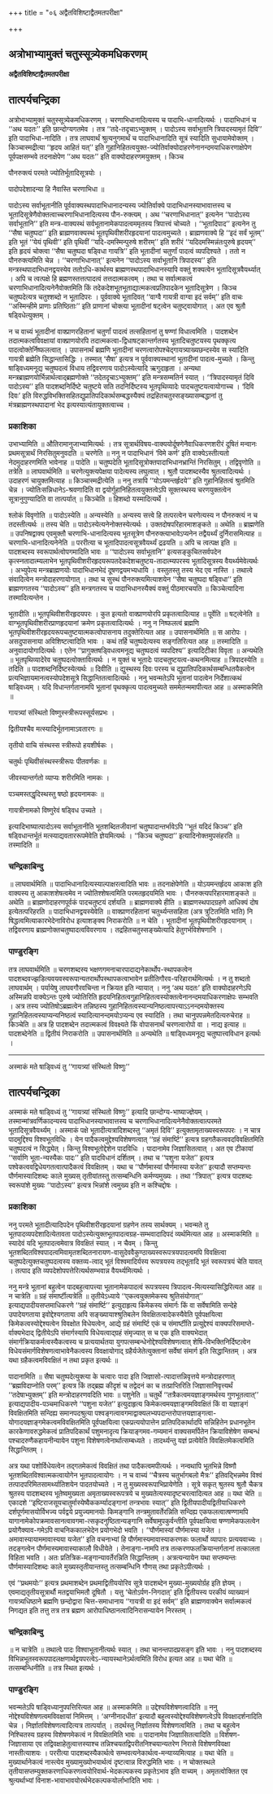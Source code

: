 +++
title = "०६ अद्वैतविशिष्टाद्वैतमतपरीक्षा"

+++


## अत्रोभाभ्यामुक्तं चतुस्सूत्र्येकमधिकरणम्

**अद्वैतविशिष्टाद्वैतमतपरीक्षा**

## **तात्पर्यचन्द्रिका**

अत्रोभाभ्यामुक्तं चतुस्सूत्र्येकमधिकरणम् । चरणाभिधानादित्यस्य च पादाभि-धानादित्यर्थः । पादाभिधानं च ‘‘अथ यदतः’’ इति छान्दोग्यगतमेव । तत्र ‘‘तदे-तदृचाऽभ्युक्तम् । पादोऽस्य सर्वाभूतानि त्रिपादस्यामृतं दिवि’’ इति पादाभिधा-नादिति । तत्र लाघवार्थं श्रुत्यनुगमार्थं च पादाभिधानादिति सूत्रं स्यादिति सुधायामेवोक्तम् । किञ्चास्मद्रीत्या ‘‘हृदय आहितं यत्’’ इति गुहानिहितत्वयुक्त-ज्योतिर्वाक्योदाहरणेनानन्दमयाधिकरणाक्षेपेण पूर्वपक्षसम्भवे तदनाक्षेपेण ‘‘अथ यदतः’’ इति वाक्योदाहरणमयुक्तम् । किञ्च

पौनरुक्त्यं परमते ज्योतिर्भूतादिसूत्रयोः ।

पादोपदेशादन्या हि नैवास्ति चरणाभिधा ॥

पादोऽस्य सर्वाभूतानीति पूर्ववाक्यस्थपादाभिधानादन्यस्य ज्योतिर्वाक्ये पादाभिधानस्याभावात्तस्य च भूतादिसूत्रेणैवोक्तत्वाच्चरणाभिधानादित्यस्य पौन-रुक्त्यम् । अथ ‘‘चरणाभिधानात्’’ इत्यनेन ‘‘पादोऽस्य सर्वाभूतानि’’ इति मन्त्र-वाक्यस्थं सर्वभूतानामेकपादत्वममृतस्य त्रिपात्त्वं चोच्यते । ‘‘भूतादिपाद’’ इत्यनेन तु ‘‘सैषा चतुष्पदा’’ इति ब्राह्मणवाक्यस्थं भूतपृथिवीशरीरहृदयानां पादत्वमुच्यते । ब्राह्मणवाक्ये हि ‘‘इदं सर्वं भूतम्’’ इति भूतं ‘‘येयं पृथिवी’’ इति पृथिवीं ‘‘यदि-दमस्मिन्पुरुषे शरीरम्’’ इति शरीरं ‘‘यदिदमस्मिन्नंतःपुरुषे हृदयम्’’ इति हृदयं चोक्त्वा ‘‘सैषा चतुष्पदा षड्विधा गायत्रि’’ इति भूतादीनां चतुर्णां पादत्वं व्यपदिश्यते । ततो न पौनरुक्त्यमिति चेन्न । ‘‘चरणाभिधानात्’’ इत्यनेन ‘‘पादोऽस्य सर्वाभूतानि त्रिपादस्य’’ इति मन्त्रस्थपादाभिधानद्वयस्येव ततोऽधि-कार्थस्य ब्राह्मणस्थपादाभिधानस्यापि वक्तुं शक्यत्वेन भूतादिसूत्रवैयर्थ्यात् । अपि च त्वत्पक्षे हि ब्रह्मणस्तत्तत्पादत्वं तत्तदात्मकत्वम् । तथा च सर्वात्मकत्वं चरणाभिधानादित्यनेनैवोक्तमिति किं तदेकदेशभूतभूताद्यात्मकत्वप्रतिपादकेन भूतादिसूत्रेण । किञ्च चतुष्पदेत्यत्र चतुश्शब्दो न भूतादिपरः । पूर्ववाक्ये भूतादिवत् ‘‘वाग्वै गायत्री वाग्वा इदं सर्वम्’’ इति वाचः ‘‘अस्मिन्हीमे प्राणाः प्रतिष्ठिताः’’ इति प्राणानां चोक्त्या भूतादीनां षट्त्वेन चतुष्ट्वायोगात् । अत एव श्रुतौ षड्विधेत्युक्तम् ।

न च वाच्यं भूतादीनां वाक्प्राणरहितानां चतुर्णां पादत्वं तत्सहितानां तु षण्णां विधात्वमिति । पादशब्देन तदात्मकत्वविवक्षायां वाक्प्राणयोरपि तदात्मकत्वा-द्विधाषट्कान्तर्गतस्य भूतादिचतुष्टयस्य पृथक्कृत्य पादत्वोक्तेर्निष्फलत्वात् । उपासनार्थं ब्रह्मणि भूतादीनां चरणत्वारोपश्चेद्गायत्र्याख्यछन्दस्येव स स्यादिति गायत्री ब्रह्मेति सिद्धान्तासिद्धिः । तस्मात् ‘सैषा’ इत्यत्र न पूर्ववाक्यस्थानां भूतादीनां पादत्व-मुच्यते । किन्तु षाड्विध्यमनूद्य चतुष्पदत्वं विधाय तद्विवरणाय पादोऽस्येत्यादि ऋगुदाहृता । अन्यथा मन्त्रब्राह्मणयोर्भिन्नार्थत्वाद्ब्रह्मणोक्ते ‘‘तदेतदृचाऽभ्युक्तम्’’ इति मन्त्रसम्मतिर्न स्यात् । ‘‘त्रिपादस्यामृतं दिवि पादोऽस्य’’ इति पादशब्दनिर्दिष्टे चतुष्टये सति तदनिर्दिष्टस्य भूतपृथिव्यादेः पादचतुष्टयत्वायोगाच्च । ‘दिवि दिवः’ इति विरुद्धविभक्तिसहितद्युप्रातिपदिकार्थसम्बद्धस्यैक्यं तद्रहितचतुस्सङ्ख्यासम्बद्धानां तु मंत्रब्राह्मणस्थपादानां भेद इत्यस्यात्यंतायुक्तत्वाच्च ।

### **प्रकाशिका**

उभाभ्यामिति ॥ औतिरामानुजाभ्यामित्यर्थः । तत्र सूत्रार्थविषय-वाक्ययोर्दूषणेनैवाधिकरणशरीरं दूषितं मन्वानः प्रथमसूत्रार्थं निरसितुमनुवदति ॥ चरणेति ॥ ननु न पादाभिधानं ‘विमे कर्ण’ इति वाक्येऽस्तीत्यतो नेदमुदाहरणमिति भावेनाह ॥ पादेति ॥ चतुष्पदेति भूतादिसूत्रोक्तपादाभिधानभ्रान्तिं निरसितुम् । तद्विवृणोति ॥ तत्रेति ॥ लाघवार्थमिति ॥ चरणेत्युक्त्यपेक्षया पादेत्यस्य लघुत्वात् । श्रुतौ पादशब्दस्यैव श्रुतत्वादित्यर्थः । उदाहरणं चायुक्तमित्याह ॥ किञ्चास्मद्रीत्येति ॥ ननु तत्रापि ‘‘योऽयमन्तर्हृदये’’ इति गुहानिहितत्वं श्रुतमिति चेन्न । ज्योतिःसन्निधानेऽ-श्रवणादिति वा द्वयोर्गुहानिहितत्वयुक्तत्वेऽपि सूक्तस्थस्य चरणयुक्तत्वेन सूत्रानुगुण्यादिति वा तात्पर्यात् ॥ किञ्चेति ॥ हिशब्दो यस्मादित्यर्थे ।

श्लोकं विवृणोति ॥ पादोऽस्येति ॥ अन्यस्येति ॥ अन्यस्य सत्त्वे हि तत्परत्वेन चरणेत्यस्य न पौनरुक्त्यं न च तदस्तीत्यर्थः ॥ तस्य चेति ॥ पादोऽस्येत्यनेनोक्तस्येत्यर्थः । उक्तदोषपरिहारमाशङ्कते ॥ अथेति ॥ ब्राह्मणेति ॥ उपनिषद्वाक्य एवमुक्तौ चरणाभि-धानादित्यस्य भूतसूत्रेण पौनरुक्त्याभावेऽप्यनेन तद्वैयर्थ्यं दुर्निरासमित्याह ॥ चरणाभि-धानादित्यनेनेति ॥ पररीत्या च भूतादिपादत्वसूत्रवैयर्थ्यं द्रढयति ॥ अपि च त्वत्पक्ष इति ॥ पादशब्दस्य स्वरूपार्थत्वोपगमादिति भावः ॥ ‘‘पादोऽस्य सर्वाभूतानि’’ इत्यसङ्कुचितसर्वपदेन कृत्स्नतादात्म्यलाभेन भूतपृथिवीशरीरहृदयरूपतदेकदेशचतुष्टय-तादात्म्यपरस्य भूतादिसूत्रस्य वैयर्थ्यमेवेत्यर्थः । अभ्युपेत्य मन्त्रब्राह्मणयोः पादाभिधानभेदं दूषणद्वयमभ्यधायि । वस्तुतस्तु तस्य भेद एव नास्ति । तथात्वे संवादित्वेन मन्त्रोदाहरणायोगात् । तथा च सुस्थं पौनरुक्त्यमित्याशयेन ‘‘सैषा चतुष्पदा षड्विधा’’ इति ब्राह्मणगतस्य ‘‘पादोऽस्य’’ इति मन्त्रगतस्य च पादाभिधानस्यैक्यं वक्तुं पीठमारचयति ॥ किञ्चेत्यादिना तस्मादित्यन्तेन ।

भूतादीति ॥ भूतपृथिवीशरीरहृदयपरः । कुत इत्यतो वाक्प्राणयोरपि प्रकृतत्वादित्याह ॥ पूर्वेति ॥ षट्त्वेनेति ॥ वाग्भूतपृथिवीशरीरप्राणहृदयानां क्रमेण प्रकृतत्वादित्यर्थः । ननु न निष्फलत्वं ब्रह्मणि भूतपृथिवीशरीरहृदयरूपचतुष्टयात्मकत्वोपासनाय तदुक्तेरित्यत आह ॥ उपासनार्थमिति ॥ स आरोपः । असदुपासनाया अविशिष्टत्वादिति भावः । कथं तर्हि चतुष्पदेत्यस्य सङ्गतिरित्यत आह ॥ तस्मादिति ॥ अनुवादायोगादित्यर्थः । एतेन ‘‘प्रागुक्तषड्विधत्वमनूद्य चतुष्पदत्वं व्यपदिश्य’’ इत्यादिटीका विवृता ॥ अन्यथेति ॥ भूतपृथिव्यादेरेव चतुष्पदत्वोक्तावित्यर्थः । न युक्तं च भूतादेः पादचतुष्टयत्व-कथनमित्याह ॥ त्रिपादस्येति ॥ तदिति ॥ पादशब्दनिर्दिष्टस्येत्यर्थः ॥ दिवीति ॥ द्युस्थस्य दिवः परस्य च द्युप्रातिपदिकार्थसम्बन्धितयैकत्वेन प्रत्यभिज्ञायमानत्वस्योपदेशसूत्रे सिद्धान्तितत्वादित्यर्थः । ननु भवन्मतेऽपि भूतानां पादत्वेन निर्देशात्कथं षाड्विध्यम् । यदि विधान्तर्गतानामपि भूतानां पृथक्कृत्य पादत्वमुच्यते सममेतन्ममापीत्यत आह ॥ अस्माकमिति ॥

गायत्र्यां संस्थितो विष्णुस्स्त्रीरूपस्सूर्यसप्रभः ।

द्वितीयश्चैव मत्स्यादिर्भूतनामाऽवतारगः ॥

तृतीयो वाचि संस्थस्स स्त्रीरूपो हयशीर्षकः ।

चतुर्थः पृथिवीसंस्थस्स्त्रीरूपः पीतवर्णकः ॥

जीवस्यान्तर्गतो व्याप्यः शरीरमिति नामकः ।

पञ्चमस्तद्धृदिस्थस्तु षष्ठो हृदयनामकः ॥

गायत्रीनामको विष्णुरेवं षड्विध उच्यते ।

इत्यादिभाष्यात्पादोऽस्य सर्वाभूतानीति भूतशब्दितजीवानां चतुष्पादान्तर्भावेऽपि ‘‘भूतं यदिदं किञ्च’’ इति षड्विधान्तर्भूतं मत्स्याद्यवताररूपमेवेति ज्ञेयमित्यर्थः । ‘‘किञ्च चतुष्पदा’’ इत्यादिनोक्तमुपसंहरति ॥ तस्मादिति ॥

### **चन्द्रिकाबिन्दु**

॥ लाघवार्थमिति ॥ पादाभिधानादित्यस्याल्पाक्षरत्वादिति भावः ॥ तदनाक्षेपेणेति ॥ योऽयमन्तर्हृदय आकाश इति वाक्यस्य तु आकाशशेषत्वमेव न ज्योतिश्शेषत्वमिति परमतहृदयमिति भावः । पौनरुक्त्यपरिहारमाशङ्कते ॥ अथेति ॥ ब्राह्मणोदाहरणपूर्वकं पादचतुष्टयं दर्शयति ॥ ब्राह्मणवाक्ये हीति ॥ ब्राह्मणस्थपादग्रहणे आधिक्यं दोष इत्येतत्परिहरति ॥ पादाभिधानद्वयस्येवेति ॥ वाक्प्राणरहितानां चतुर्थ्यन्तसहिता (अत्र त्रुटितमिति भाति) नि षिद्धत्वमित्याकारभेदेनाविरोध इत्याशङ्क्य निराकरोति ॥ न चेति । भूतादीनां भूतपृथिवीशरीरहृदयानाम् । तद्विवरणाय ब्राह्मणोक्तचतुष्पादत्वविवरणाय । तद्रहितचतुस्सङ्ख्येत्यादि हेतुगर्भविशेषणानि ।

### **पाण्डुरङ्गि**

तत्र लाघवार्थमिति ॥ चरणशब्दस्य भक्षणगमनाचारपादाद्यनेकार्थोप-स्थापकत्वेन पादशब्दवज्झडित्यवयवस्वरूपान्यतरार्थोपस्थापकत्वाभावेन प्रतीतिगौरव-परिहारार्थमित्यर्थः । न तु शब्दतो लाघवार्थम् । पर्यायेषु लाघवगौरवचिन्ता न क्रियत इति न्यायात् । ननु ‘अथ यदतः’ इति वाक्योदाहरणेऽपि अस्मिन्नपि वाक्येऽन्तः पुरुषे ज्योतिरिति हृदयनिहितत्वगुहानिहितत्वस्योक्तत्वेनानन्दमयाधिकरणाक्षेपः सम्भवति । अत्र तस्य ज्योतिषोऽब्रह्मत्वेन तन्निष्ठस्य गुहानिहितत्वस्यान्यनिष्ठत्वापत्त्याऽऽनन्दमयोक्तस्य गुहानिहितत्वस्याप्यन्यनिष्ठत्वं स्यादित्यानन्दमयोऽप्यन्य एव स्यादिति । तथा चानुपपन्नमेतदित्यरुचेराह ॥ किञ्चेति ॥ अत्र हि पादशब्देन तदात्मकत्वं विवक्ष्यते किं वोपासनार्थं चरणत्वारोपो वा । नाद्य इत्याह ॥ पादशब्देनेति ॥ द्वितीयं निराकरोति ॥ उपासनार्थमिति ॥ अन्यथेति ॥ षाड्विध्यमनूद्य चतुष्पात्त्वविधान इत्यर्थः ।

------------------------------------------------------------------------

अस्माकं मते षाड्विध्यं तु ‘‘गायत्र्यां संस्थितो विष्णुः’’

## **तात्पर्यचन्द्रिका**

अस्माकं मते षाड्विध्यं तु ‘‘गायत्र्यां संस्थितो विष्णुः’’ इत्यादि छान्दोग्य-भाष्याज्ज्ञेयम् । तस्मान्मांत्रवर्णिकादन्यस्य पादाभिधानस्याभावात्तस्य च चरणाभिधानादित्यनेनैवोक्तत्वात्परमते भूतादिसूत्रवैयर्थ्यम् । अस्माकं पक्षे भूतादीत्यत्रादिशब्दस्तु ‘‘अमृतं दिवि’’ इत्युक्तामृताख्यस्वरूपपरः । न चात्र पादमुद्दिश्य विश्वभूतविधिः । येन पादैकत्वमुद्देश्यविशेषणत्वात् ‘‘ग्रहं संमार्ष्टि’’ इत्यत्र ग्रहगतैकत्ववदविवक्षितमिति चतुष्पदत्वं न सिद्ध्येत् । किन्तु विश्वभूतोद्देशेन पादविधिः । पादानामेव जिज्ञासितत्वात् । अत एव टीकायां ‘‘सर्वाणि भूता-न्यस्यैकः पादः’’ इति पादविधानं दर्शितम् । तथा च ‘‘पशुना यजेत’’ इत्यत्र पश्वेकत्ववद्विधेयगतत्वात्पादैकत्वं विवक्षितम् । यथा च ‘‘पौर्णमास्यां पौर्णमास्या यजेत’’ इत्यादौ सप्तम्यन्तः पौर्णमास्यादिशब्दः काले मुख्यस् तृतीयांतस्तु तत्सम्बन्धिनि कर्मण्यमुख्यः । तथा ‘‘त्रिपात्’’ इत्यत्र पादशब्दः स्वरूपांशे मुख्यः ‘‘पादोऽस्य’’ इत्यत्र भिन्नांशे त्वमुख्य इति न कश्चिद्दोषः ।

### **प्रकाशिका**

ननु परमते भूतादीत्यादिपदेन पृथिवीशरीरहृदयानां ग्रहणेन तस्य सार्थक्यम् । भवन्मते तु भूतपादव्यपदेशादित्येतावता पादोऽस्येत्युक्तभूतपादत्वग्रह-सम्भवादादिपदं व्यर्थमित्यत आह ॥ अस्माकमिति ॥ स्यादेवं यदि भूतपादत्वमेवात्र विवक्षितं स्यात् । न चैवम् । किन्तु भूतशब्दितविश्वपादत्वमिवामृतशब्दितनारायण-वासुदेववैकुण्ठाख्यस्वरूपत्रयपादत्वमपि विवक्षित्वा चतुष्पदेत्युक्तचतुष्पदत्वस्य वक्तव्य-त्वाद् भूतं विश्वमादिर्यस्य रूपत्रयस्य तद्भूतादि भूतं स्वरूपत्रयं चेति यावत् । तत्पाद इति व्यपदेशोपपत्तेरित्यर्थसम्भवान्न वैयर्थ्यमित्यर्थः ।

ननु मन्त्रे भूतानां बहुत्वेन पादबहुत्वापत्त्या भूतानामेकपादत्वं रूपत्रयस्य त्रिपादत्व-मित्यस्यासिद्धिरित्यत आह ॥ न चात्रेति ॥ ग्रहं संमार्ष्टीत्यत्रेति ॥ तृतीयेऽध्याये ‘‘एकत्वयुक्तमेकस्य श्रुतिसंयोगात्’’ इत्याद्यपादीयसप्तमाधिकरणे ‘‘ग्रहं संमार्ष्टि’’ इत्युदाहृत्य किमेकस्य संमार्गः किं वा सर्वेषामिति सन्देहे उपादेयगताया इवोद्देश्यगताया अपि सङ्ख्यायाश्श्रुतिबलेन विवक्षितत्वादेकस्यैवेति पूर्वपक्षयित्वा किमेकत्वस्योद्देश्यत्वेन विवक्षोत विधेयत्वेन, आद्ये ग्रहं संमार्ष्टि एकं च संमार्ष्टीति प्रत्युद्देश्यं वाक्यपरिसमाप्ते-र्वाक्यभेदाद् द्वितीयेऽपि संमार्गस्यापि विधेयत्वाद्ग्रहं संमृज्यात् स च एक इति वाक्यभेदात् संमार्गक्रियाकर्मत्वस्यैकत्वस्य च प्रत्ययार्थतया युगपत्सम्बन्धेनोद्देश्यविशेषणत्वात् शेषि-विभक्तिनिर्दिष्टत्वेन विधेयसंमार्गविशेषणत्वाभावेनैकत्वस्य विवक्षायोगाद् ग्रहैर्यजेतेत्युक्तानां सर्वेषां संमार्ग इति सिद्धान्तितम् । अत्र यथा ग्रहैकत्वमविवक्षितं न तथा प्रकृत इत्यर्थः ॥

पादानामिति ॥ सैषा चतुष्पदेत्युक्त्या के चत्वारः पादा इति जिज्ञासो-त्पादात्तन्निवृत्तये मन्त्रोदाहरणात् ‘‘ब्रह्मविदाप्नोति परम्’’ इत्यत्र किं तद्ब्रह्म कीदृशं च तद्वेदनं का च तत्प्राप्तिरिति जिज्ञासानिवृत्त्यर्थं ‘‘तदेषाभ्युक्तम्’’ इति मन्त्रोदाहरणवदिति भावः ॥ पशुनेति ॥ चतुर्थे ‘‘तत्रैकत्वमयज्ञाङ्गमर्थस्य गुणभूतत्वात्’’ इत्याद्यपादीय-पञ्चमाधिकरणे ‘‘पशुना यजेत’’ इत्युदाहृत्य किमेकत्वमयज्ञाङ्गमविवक्षितं किं वा यज्ञाङ्गं विवक्षितमिति सन्दिह्य समानपदश्रुत्या पश्वङ्गत्वावगमाद्वाक्यलभ्यपदान्तरोपात्तयज्ञाङ्गत्वा-योगादयज्ञाङ्गमेकत्वमविवक्षितमिति पूर्वपक्षयित्वा एकप्रत्ययोपात्तेन प्रातिपदिकार्थादपि सन्निहितेन प्रधानभूतेन कारकेणावरुद्धमेकत्वं प्रातिपदिकार्थं पशुमनादृत्य क्रियाङ्गमव-गम्यमानं वाक्यसमर्पितेन क्रियाविशेषेण सम्बन्धं पश्चादरुणैकहायनीन्यायेन पशुना विशेषणत्वेनार्थात्सम्बध्यते । तादर्थ्यन्तु यज्ञं प्रत्येवेति विवक्षितमेकत्वमिति सिद्धान्तितम् ।

अत्र यथा पशोर्विधेयत्वेन तद्गतमेकत्वं विवक्षितं तथा पादैकत्वमपीत्यर्थः । नन्वथापि भूतभिन्ने विष्णौ भूतशब्दितविश्वात्मकत्वायोगेन भूतपादत्वायोगः । न च वाच्यं ‘‘चैत्रस्य चतुर्भागबलो मैत्रः’’ इतिवद्भिन्नमेव विश्वं तत्पादपरिमितसामर्थ्यातिशयेन पादतयोच्यते । न तु मुख्यस्वरूपाभिप्रायेणेति । सूत्रे सकृत् श्रुतस्य श्रुतौ चैकत्र श्रुतस्य पादशब्दस्य भूतेष्वमुख्यता अमृताख्यस्वरूपत्रये च मुख्यतेत्यस्यादृष्टचरत्वादित्यत आह ॥ यथा चेति ॥ एकादशे ‘‘इष्टिराजसूयचातुर्मास्येष्वैककर्म्यादङ्गानां तन्त्रभावः स्यात्’’ इति द्वितीयपादीयद्वितीयाधिकरणे दर्शपूर्णमासयोर्विभज्य पर्वद्वये प्रयुज्यमानयोः किमङ्गानि तन्त्रमुतावर्तेरन्निति सन्दिह्य एकफलत्वात्षण्णामपि यागानामेकोपक्रमावसानत्वावगमा-त्सकृदनुष्ठितान्यङ्गानि सर्वेषामुपकुर्वन्तीति पूर्वपक्षयित्वा षण्णामेकफलत्वेन प्रयोगैक्याव-गमेऽपि वाचनिककालभेदेन प्रयोगभेदो भवति । ‘‘पौर्णमास्यां पौर्णमास्या यजेत । अमावास्यायाममावास्यया यजेत’’ इति वचनाभ्यां हि पौर्णमास्यमावास्याकरणकः फलार्थो व्यापारः प्रत्ययवाच्यः । तदङ्गत्वेन पौर्णमास्यमावास्याकालौ विधीयेते । तेनाङ्गा-नामपि तत्र तत्करणफलक्रियान्तर्गतानां तत्कालता विहिता भवति । अतः प्रतित्रिक-मङ्गान्यावर्तेरन्निति सिद्धान्तितम् । अत्रत्यन्यायेन यथा सप्तम्यन्तः पौर्णमास्यादिशब्दः काले मुख्यस्तृतीयान्तस्तु तत्सम्बन्धिनि गौणस् तथा प्रकृतेऽपीत्यर्थः ।

एवं ‘‘प्रथमयोः’’ इत्यत्र प्रथमाशब्देन प्रथमाद्वितीययोरिव सूत्रे पादशब्देन मुख्या-मुख्ययोर्ग्रह इति ज्ञेयम् । एवमाद्यतृतीयसूत्रार्थौ मतद्वयाभिमतौ दूषितौ । यत्तु ‘चेतोऽर्पण-निगदात्’ इति द्वितीयस्य परकीयं व्याख्यानं गायत्र्यधिष्ठाने ब्रह्मणि छन्दोद्वारा चित्त-समाधानाय ‘‘गायत्री वा इदं सर्वम्’’ इति ब्राह्मणवाक्येन सर्वात्मकत्वं निगद्यत इति तत्तु तत्र तत्र ब्रह्मण आरोपाधिष्ठानत्वादिनिरासन्यायेन निरस्तम् ।

### **चन्द्रिकाबिन्दु**

॥ न चात्रेति ॥ तथात्वे पादः विश्वाभूतानीत्यर्थः स्यात् । तथा चानन्तपादप्रसङ्ग इति भावः । ननु पादशब्दस्य विभिन्नभूतस्वरूपपादलक्षणार्थद्वयपरत्वेऽ-न्यायस्थानेऽर्थत्वमिति विरोध इत्यत आह ॥ यथा चेति ॥ तत्सम्बन्धिनीति ॥ तत्र स्थित इत्यर्थः ।

### **पाण्डुरङ्गि**

भवन्मतेऽपि षाड्विध्यानुपपत्तिरित्यत आह ॥ अस्माकमिति ॥ उद्देश्यविशेषणत्वादिति ॥ ननु नोद्देश्यविशेषणत्वमविवक्षायां निमित्तम् । ‘अग्नीनादधीत’ इत्यादौ बहुत्वस्योद्देश्यविशेषणत्वेऽपि विवक्षादर्शनादिति चेन्न । निर्ज्ञातविशेषणत्वादित्यत्र तात्पर्यात् । तदर्थस्तु निर्ज्ञातस्य विशेषणत्वमिति । तथा च बहुत्वेन निश्चितस्य ग्रहस्य विशेषणमेकत्वं न विवक्षितमिति भावः ॥ पादानामेव जिज्ञासितत्वादिति ॥ विशेषण-जिज्ञासाया एव तद्विवक्षाहेतुत्वात्तस्याश्च तन्निश्चयतद्विपरीतनिश्चयान्यतरेण निरासे विशेषणविवक्षा नास्तीत्याशयः । पररीत्या पादशब्दस्यैकार्थत्वे सम्भवत्यनेकार्थत्व-मन्याय्यमित्याह ॥ यथा चेति ॥ मुख्यार्थानेकत्वं नास्त्येव मुख्यामुख्योभयार्थत्वं दृष्टत्वान्न विरुद्धमिति भावः । न चोक्तस्थले तृतीयासप्तम्युक्तकरणाधिकरणत्वयोरिवार्थ-भेदकल्पकस्य प्रकृतेऽभाव इति वाच्यम् । अमृतत्वोक्तित एव श्रुत्यर्थाभ्यां विनाश-भावाभावयोरर्थभेदकल्पकयोर्लाभादिति भावः ।

